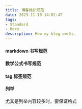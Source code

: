 ```yaml
---
title: 博客维护规范
date: 2023-11-18 14:02:47
tags:
- Standard
- Hexo
description: How my blog works. 
---
```


#### markdown 书写规范

#### 数学公式书写规范

#### tag 标签规范

#### 列举

尤其是列举内容较多时，要保证格式
